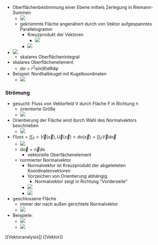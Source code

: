 + Oberflächenbestimmung einer Ebene mittels Zerlegung in Riemann-Summen
	+ ![](../../z_images/Pasted%20image%2020220328113030.png)
	+ gekrümmte Fläche angenähert durch von Vektor aufgespanntes Parallelogramm 
		+ Kreuzprodukt der Vektoren 
			+ ![](../../z_images/Pasted%20image%2020220328113301.png)
		+ ![](../../z_images/Pasted%20image%2020220328113538.png)
+ ![](../../z_images/Pasted%20image%2020220328113949.png)
	+ skalares Oberflächenintegral
+ skalares Oberflächenelement
	+ $do=r^2sin(θ)dθdφ$
+ Beispiel: Nordhalbkugel mit Kugelkoordinaten
	+ ![](../../z_images/Pasted%20image%2020220328114641.png)

### Strömung
+ gesucht: Fluss von Vektorfeld V durch Fläche F in Richtung n
	+ orientierte Größe
	+ ![](../../z_images/Pasted%20image%2020220328115501.png)
+ Orientierung der Fläche wird durch Wahl des Normalvektors beschrieben
	+ ![](../../z_images/Pasted%20image%2020220328115633.png)
+ $Fluss=\int \int_F <\overrightarrow{V}(\overrightarrow{x}),\overrightarrow{U}(\overrightarrow{x})>do(\overrightarrow{x})=\int\int_F \overrightarrow{V}d\overrightarrow{o}$
	+ ![](../../z_images/Pasted%20image%2020220328143408.png)
	+ $d\overrightarrow{o}=\overrightarrow{n}do$
		+ vektorielle Oberfächenelement
	+ normierter Normalvektor
		+ Normalvektor ist Kreuzprodukt der abgeleiteten Koordinatenvektoren 
		+ Vorzeichen von Orientierung abhängig
			+ Normalvektor zeigt in Richtung "Vorderseite"
		+ ![](../../z_images/Pasted%20image%2020220328122358.png)
		+ ![](../../z_images/Pasted%20image%2020220328122417.png)
+ geschlossene Fläche
	+ immer der nach außen gerichtete Normalvektor
	+ ![](../../z_images/Pasted%20image%2020220328150656.png)
+ Beispiele:
	+ ![](../../z_images/Pasted%20image%2020220328144717.png)
	+  ![](../../z_images/Pasted%20image%2020220328145431.png)



[[Vektoranalysis]] [[Vektor]]